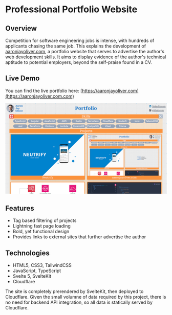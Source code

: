 # Professional Portfolio Website

## Overview

Competition for software engineering jobs is intense, with hundreds of applicants chasing the same job. This explains the development of [aaronjayoliver.com](aaronjayoliver.com), a portfolio website that serves to advertise the author's web development skills. It aims to display evidence of the author's technical aptitude to potential employers, beyond the self-praise found in a CV.

## Live Demo

You can find the live portfolio here: [https://aaronjayoliver.com](https://aaronjayoliver.com.com)

![Portfolio Screenshot](./fe/src/lib/images/projects/aaronjayoliver.webp)

## Features

- Tag based filtering of projects
- Lightning fast page loading
- Bold, yet functional design
- Provides links to external sites that further advertise the author

## Technologies

- HTML5, CSS3, TailwindCSS
- JavaScript, TypeScript
- Svelte 5, SvelteKit
- Cloudflare

The site is completely prerendered by SvelteKit, then deployed to Cloudflare. Given the small volumne of data required by this project, there is no need for backend API integration, so all data is statically served by Cloudflare.
